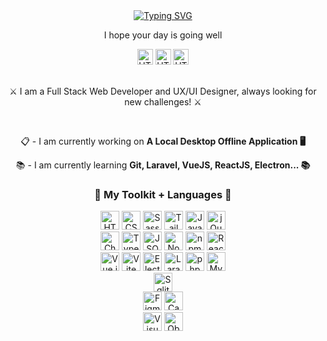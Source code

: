 <!--- 👋 Hi, I’m @rossinline
- 👀 I’m interested in ...
- 🌱 I’m currently learning ...
- 💞️ I’m looking to collaborate on ...
- 📫 How to reach me ...
- 😄 Pronouns: ...
- ⚡ Fun fact: ...-->
<div align="center">
<a href="https://git.io/typing-svg"><img src="https://readme-typing-svg.demolab.com?font=Fira+Code&size=30&pause=1000&color=00CCFF&center=true&random=false&width=450&lines=%F0%9F%91%8B+Hi+there%2C+I'm+Ross!+%F0%9F%91%8B" alt="Typing SVG" /></a>
 <p>I hope your day is going well</p>
 
<div align="center">
<a href="mailTo:rossgraycontact@gmail.com" target"_blank"><img width="auto" height="25" src="https://img.shields.io/badge/Gmail-D14836?style=for-the-badge&logo=gmail&logoColor=white" alt="HTML" title="HTML"/></a>
<a href="https://linkedin.com/in/ross-gray-8951b7260" target"_blank"><img width="auto" height="25" src="https://img.shields.io/badge/LinkedIn-0077B5?style=for-the-badge&logo=linkedin&logoColor=white" alt="HTML" title="HTML"/></a>
<a href="https://rossinline.github.io/ross-gray-portfolio/" target"_blank"><img width="auto" height="25" src="https://img.shields.io/badge/Portfolio-255E63?style=for-the-badge&logo=About.me&logoColor=white" alt="HTML" title="HTML"/></a>
</div><br>

<p>⚔ I am a Full Stack Web Developer and UX/UI Designer, always looking for new challenges! ⚔</p><br>

<p>📋 - I am currently working on <b>A Local Desktop Offline Application 🖥</b></p>

<p>📚 - I am currently learning <b>Git, Laravel, VueJS, ReactJS, Electron... 📚</b></p>



  <h3>🧰 My Toolkit + Languages 🧰</h3>
	<img width="auto" height="30" src="https://img.shields.io/badge/HTML5-E34F26?style=for-the-badge&logo=html5&logoColor=white" alt="HTML" title="HTML"/>
	<img width="auto" height="30" src="https://img.shields.io/badge/CSS3-1572B6?style=for-the-badge&logo=css3&logoColor=white" alt="CSS" title="CSS"/>
	<img width="auto" height="30" src="https://img.shields.io/badge/Sass-CC6699?style=for-the-badge&logo=sass&logoColor=white" alt="Sass" title="Sass"/>
	<img width="auto" height="30" src="https://img.shields.io/badge/Tailwind_CSS-38B2AC?style=for-the-badge&logo=tailwind-css&logoColor=white" alt="Tailwind CSS" title="Tailwind CSS"/>
	<img width="auto" height="30" src="https://img.shields.io/badge/JavaScript-323330?style=for-the-badge&logo=javascript&logoColor=F7DF1E" alt="JavaScript" title="JavaScript"/>
 <img width="auto" height="30" src="https://img.shields.io/badge/jQuery-0769AD?style=for-the-badge&logo=jquery&logoColor=white" alt="jQuery" title="jQuery"/><br>
	<img width="auto" height="30" src="https://img.shields.io/badge/Chart%20js-FF6384?style=for-the-badge&logo=chartdotjs&logoColor=white" alt="ChartJS" title="ChartJS"/>
	<img width="auto" height="30" src="https://img.shields.io/badge/TypeScript-007ACC?style=for-the-badge&logo=typescript&logoColor=white" alt="TypeScript" title="TypeScript"/>
	<img width="auto" height="30" src="https://img.shields.io/badge/json-5E5C5C?style=for-the-badge&logo=json&logoColor=white" alt="JSON" title="JSON"/>
	<img width="auto" height="30" src="https://img.shields.io/badge/Node%20js-339933?style=for-the-badge&logo=nodedotjs&logoColor=white" alt="Node.js" title="Node.js"/>
	<img width="auto" height="30" src="https://img.shields.io/badge/npm-CB3837?style=for-the-badge&logo=npm&logoColor=white" alt="npm" title="npm"/>
 <img width="auto" height="30" src="https://img.shields.io/badge/React-20232A?style=for-the-badge&logo=react&logoColor=61DAFB" alt="React" title="React"/><br>
	<img width="auto" height="30" src="https://img.shields.io/badge/Vue%20js-35495E?style=for-the-badge&logo=vuedotjs&logoColor=4FC08D" alt="Vue.js" title="Vue.js"/>
	<img width="auto" height="30" src="https://img.shields.io/badge/Vite-B73BFE?style=for-the-badge&logo=vite&logoColor=FFD62E" alt="Vite" title="Vite"/>
 	<img width="auto" height="30" src="https://img.shields.io/badge/Electron-2B2E3A?style=for-the-badge&logo=electron&logoColor=9FEAF9" alt="Electron title="Electron"/<br>
	<img width="auto" height="30" src="https://img.shields.io/badge/Laravel-FF2D20?style=for-the-badge&logo=laravel&logoColor=white" alt="Laravel" title="Laravel"/>
	<img width="auto" height="30" src="https://img.shields.io/badge/PHP-777BB4?style=for-the-badge&logo=php&logoColor=white" alt="php" title="php"/>
 	<img width="auto" height="30" src="https://img.shields.io/badge/MySQL-005C84?style=for-the-badge&logo=mysql&logoColor=white" alt="MySQL" title="MySQL"/><br>
  	<img width="auto" height="30" src="https://img.shields.io/badge/Sqlite-003B57?style=for-the-badge&logo=sqlite&logoColor=white" alt="Sqlite" title="Sqlite"/><br>
	<img width="auto" height="30" src="https://img.shields.io/badge/Figma-F24E1E?style=for-the-badge&logo=figma&logoColor=white" alt="Figma" title="Figma"/>
	<img width="auto" height="30" src="https://img.shields.io/badge/Canva-%2300C4CC.svg?&style=for-the-badge&logo=Canva&logoColor=white" alt="Canva" title="Canva"/><br>
	<img width="auto" height="30" src="https://img.shields.io/badge/VSCode-0078D4?style=for-the-badge&logo=visual%20studio%20code&logoColor=white" alt="Visual Studio Code" title="Visual Studio Code"/>
	<img width="auto" height="30" src="https://img.shields.io/badge/Obsidian-483699?style=for-the-badge&logo=Obsidian&logoColor=white" alt="Obsidian" title="Obsidian"/>
 <br><br>
 
 <!--Add contributions you feel you shown be preseneting in your README, and do not release github data until you have something to show, placeholder is current link for contributions-->
<!--
<h3>🤝 My Contributions 🤝</h3><br>
<a href="#">
  <img height=120 align="center" src="https://github-readme-stats.vercel.app/api/pin/?username=rossinline&repo=github-readme-stats&show_icons=true&theme=transparent&border_radius=8&title_color=00CCFF&text_color=FFFFFF&icon_color=008080&rank_icon=percentile&ring_color=00CCFF" />
</a>
<a href="#">
  <img height=120 align="center" src="https://github-readme-stats.vercel.app/api/pin/?username=rossinline&repo=github-readme-stats&show_icons=true&theme=transparent&border_radius=8&title_color=00CCFF&text_color=FFFFFF&icon_color=008080&rank_icon=percentile&ring_color=00CCFF" />
</a>
--
<h3>📊 My GitHub Data 📊</h3><br>
<a href="#">
  <img height=200 align="center" src="https://github-readme-stats.vercel.app/api?username=rossinline&show_icons=true&theme=transparent&border_radius=8&title_color=00CCFF&text_color=FFFFFF&icon_color=008080&rank_icon=percentile&ring_color=00CCFF" />
</a>
<a href="#">
  <img height=200 align="center" src="https://github-readme-stats.vercel.app/api/top-langs?username=rossinline&layout=compact&langs_count=8&card_width=320&theme=transparent&border_radius=8&title_color=00CCFF&text_color=FFFFFF" />
</a>
-->

</div>


<!---
rossinline/rossinline is a ✨ special ✨ repository because its `README.md` (this file) appears on your GitHub profile.
You can click the Preview link to take a look at your changes.
--->
